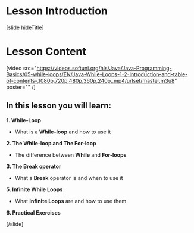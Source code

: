 # Lesson Introduction
[slide hideTitle]

# Lesson Content

[video src="https://videos.softuni.org/hls/Java/Java-Programming-Basics/05-while-loops/EN/Java-While-Loops-1-2-Introduction-and-table-of-contents-,1080p,720p,480p,360p,240p,.mp4/urlset/master.m3u8" poster="" /]

## In this lesson you will learn:

**1. While-Loop**

- What is a **While-loop** and how to use it

**2. The While-loop and The For-loop**

- The difference between **While** and **For-loops**

**3. The Break operator**

- What a **Break** operator is and when to use it

**5. Infinite While Loops**

- What **Infinite Loops** are and how to use them

**6. Practical Exercises**


[/slide]
